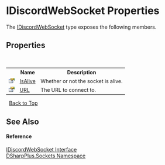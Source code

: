 # IDiscordWebSocket Properties
 

The <a href="1363aa7c-63bf-b739-5ec4-008c9d9a3f75">IDiscordWebSocket</a> type exposes the following members.


## Properties
&nbsp;<table><tr><th></th><th>Name</th><th>Description</th></tr><tr><td>![Public property](media/pubproperty.gif "Public property")</td><td><a href="7f2b8ccd-8ea6-b3dd-a814-86a5bf87470b">IsAlive</a></td><td>
Whether or not the socket is alive.</td></tr><tr><td>![Public property](media/pubproperty.gif "Public property")</td><td><a href="a471e805-397b-a690-2595-af889991e263">URL</a></td><td>
The URL to connect to.</td></tr></table>&nbsp;
<a href="#idiscordwebsocket-properties">Back to Top</a>

## See Also


#### Reference
<a href="1363aa7c-63bf-b739-5ec4-008c9d9a3f75">IDiscordWebSocket Interface</a><br /><a href="976c1b9e-33d2-8698-ae4f-4f396813919d">DSharpPlus.Sockets Namespace</a><br />